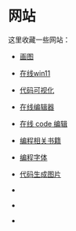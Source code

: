 # 网站

这里收藏一些网站：

- [画图](https://asciiflow.com/#/)

- [在线win11](https://win11.blueedge.me/)
- [代码可视化](https://pythontutor.com/)
- [在线编辑器](https://markdown.devtool.tech/app)
- [在线 code 编辑](https://code.meideng.net/ )
- [编程相关书籍](https://www.bookstack.cn/)
- [编程字体](https://www.codingfont.com/)
- [代码生成图片](https://www.codepng.app/)
- [](https://handtracking.io/)
- [](https://colorfu.art/editor)
- [](https://flat.whiteboard.agora.io/)
